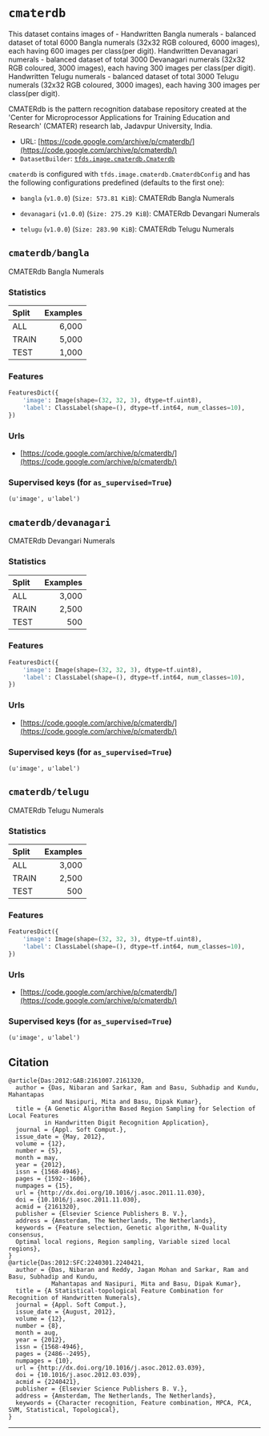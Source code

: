 <div itemscope itemtype="http://schema.org/Dataset">
  <div itemscope itemprop="includedInDataCatalog" itemtype="http://schema.org/DataCatalog">
    <meta itemprop="name" content="TensorFlow Datasets" />
  </div>
  <meta itemprop="name" content="cmaterdb" />
  <meta itemprop="description" content="This dataset contains images of -&#10;  Handwritten Bangla numerals - balanced dataset of total 6000 Bangla numerals (32x32 RGB coloured, 6000 images), each having 600 images per class(per digit). &#10;  Handwritten Devanagari numerals - balanced dataset of total 3000 Devanagari numerals (32x32 RGB coloured, 3000 images), each having 300 images per class(per digit). &#10;  Handwritten Telugu numerals - balanced dataset of total 3000 Telugu numerals (32x32 RGB coloured, 3000 images), each having 300 images per class(per digit). &#10;&#10;CMATERdb is the pattern recognition database repository created at the 'Center for Microprocessor Applications for Training Education and Research' (CMATER) research lab, Jadavpur University, India.&#10;" />
  <meta itemprop="url" content="https://www.tensorflow.org/datasets/catalog/cmaterdb" />
  <meta itemprop="sameAs" content="https://code.google.com/archive/p/cmaterdb/" />
</div>

# `cmaterdb`

This dataset contains images of - Handwritten Bangla numerals - balanced dataset
of total 6000 Bangla numerals (32x32 RGB coloured, 6000 images), each having 600
images per class(per digit). Handwritten Devanagari numerals - balanced dataset
of total 3000 Devanagari numerals (32x32 RGB coloured, 3000 images), each having
300 images per class(per digit). Handwritten Telugu numerals - balanced dataset
of total 3000 Telugu numerals (32x32 RGB coloured, 3000 images), each having 300
images per class(per digit).

CMATERdb is the pattern recognition database repository created at the 'Center
for Microprocessor Applications for Training Education and Research' (CMATER)
research lab, Jadavpur University, India.

*   URL:
    [https://code.google.com/archive/p/cmaterdb/](https://code.google.com/archive/p/cmaterdb/)
*   `DatasetBuilder`:
    [`tfds.image.cmaterdb.Cmaterdb`](https://github.com/tensorflow/datasets/tree/master/tensorflow_datasets/image/cmaterdb.py)

`cmaterdb` is configured with `tfds.image.cmaterdb.CmaterdbConfig` and has the
following configurations predefined (defaults to the first one):

*   `bangla` (`v1.0.0`) (`Size: 573.81 KiB`): CMATERdb Bangla Numerals

*   `devanagari` (`v1.0.0`) (`Size: 275.29 KiB`): CMATERdb Devangari Numerals

*   `telugu` (`v1.0.0`) (`Size: 283.90 KiB`): CMATERdb Telugu Numerals

## `cmaterdb/bangla`

CMATERdb Bangla Numerals

### Statistics

Split | Examples
:---- | -------:
ALL   | 6,000
TRAIN | 5,000
TEST  | 1,000

### Features

```python
FeaturesDict({
    'image': Image(shape=(32, 32, 3), dtype=tf.uint8),
    'label': ClassLabel(shape=(), dtype=tf.int64, num_classes=10),
})
```

### Urls

*   [https://code.google.com/archive/p/cmaterdb/](https://code.google.com/archive/p/cmaterdb/)

### Supervised keys (for `as_supervised=True`)

`(u'image', u'label')`

## `cmaterdb/devanagari`

CMATERdb Devangari Numerals

### Statistics

Split | Examples
:---- | -------:
ALL   | 3,000
TRAIN | 2,500
TEST  | 500

### Features

```python
FeaturesDict({
    'image': Image(shape=(32, 32, 3), dtype=tf.uint8),
    'label': ClassLabel(shape=(), dtype=tf.int64, num_classes=10),
})
```

### Urls

*   [https://code.google.com/archive/p/cmaterdb/](https://code.google.com/archive/p/cmaterdb/)

### Supervised keys (for `as_supervised=True`)

`(u'image', u'label')`

## `cmaterdb/telugu`

CMATERdb Telugu Numerals

### Statistics

Split | Examples
:---- | -------:
ALL   | 3,000
TRAIN | 2,500
TEST  | 500

### Features

```python
FeaturesDict({
    'image': Image(shape=(32, 32, 3), dtype=tf.uint8),
    'label': ClassLabel(shape=(), dtype=tf.int64, num_classes=10),
})
```

### Urls

*   [https://code.google.com/archive/p/cmaterdb/](https://code.google.com/archive/p/cmaterdb/)

### Supervised keys (for `as_supervised=True`)

`(u'image', u'label')`

## Citation

```
@article{Das:2012:GAB:2161007.2161320,
  author = {Das, Nibaran and Sarkar, Ram and Basu, Subhadip and Kundu, Mahantapas
            and Nasipuri, Mita and Basu, Dipak Kumar},
  title = {A Genetic Algorithm Based Region Sampling for Selection of Local Features
          in Handwritten Digit Recognition Application},
  journal = {Appl. Soft Comput.},
  issue_date = {May, 2012},
  volume = {12},
  number = {5},
  month = may,
  year = {2012},
  issn = {1568-4946},
  pages = {1592--1606},
  numpages = {15},
  url = {http://dx.doi.org/10.1016/j.asoc.2011.11.030},
  doi = {10.1016/j.asoc.2011.11.030},
  acmid = {2161320},
  publisher = {Elsevier Science Publishers B. V.},
  address = {Amsterdam, The Netherlands, The Netherlands},
  keywords = {Feature selection, Genetic algorithm, N-Quality consensus,
  Optimal local regions, Region sampling, Variable sized local regions},
}
@article{Das:2012:SFC:2240301.2240421,
  author = {Das, Nibaran and Reddy, Jagan Mohan and Sarkar, Ram and Basu, Subhadip and Kundu,
            Mahantapas and Nasipuri, Mita and Basu, Dipak Kumar},
  title = {A Statistical-topological Feature Combination for Recognition of Handwritten Numerals},
  journal = {Appl. Soft Comput.},
  issue_date = {August, 2012},
  volume = {12},
  number = {8},
  month = aug,
  year = {2012},
  issn = {1568-4946},
  pages = {2486--2495},
  numpages = {10},
  url = {http://dx.doi.org/10.1016/j.asoc.2012.03.039},
  doi = {10.1016/j.asoc.2012.03.039},
  acmid = {2240421},
  publisher = {Elsevier Science Publishers B. V.},
  address = {Amsterdam, The Netherlands, The Netherlands},
  keywords = {Character recognition, Feature combination, MPCA, PCA, SVM, Statistical, Topological},
}
```

--------------------------------------------------------------------------------
